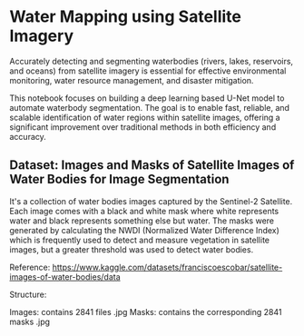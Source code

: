 # Water Mapping using Satellite Imagery
Accurately detecting and segmenting waterbodies (rivers, lakes, reservoirs, and oceans) from satellite imagery is essential for effective environmental monitoring, water resource management, and disaster mitigation.

This notebook focuses on building a deep learning based U-Net model to automate waterbody segmentation. The goal is to enable fast, reliable, and scalable identification of water regions within satellite images, offering a significant improvement over traditional methods in both efficiency and accuracy.

## Dataset: Images and Masks of Satellite Images of Water Bodies for Image Segmentation
It's a collection of water bodies images captured by the Sentinel-2 Satellite. Each image comes with a black and white mask where white represents water and black represents something else but water. The masks were generated by calculating the NWDI (Normalized Water Difference Index) which is frequently used to detect and measure vegetation in satellite images, but a greater threshold was used to detect water bodies.

Reference: https://www.kaggle.com/datasets/franciscoescobar/satellite-images-of-water-bodies/data

Structure:

Images: contains 2841 files .jpg
Masks: contains the corresponding 2841 masks .jpg
